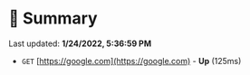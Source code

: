 # 📖 Summary
Last updated: **1/24/2022, 5:36:59 PM**

- `GET` [https://google.com](https://google.com) - **Up** (125ms)
